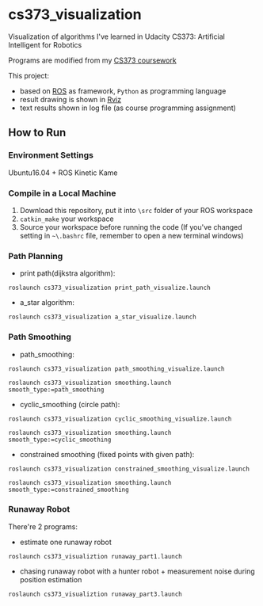 # cs373_visualization

Visualization of algorithms I've learned in Udacity CS373: Artificial Intelligent for Robotics

Programs are modified from my [CS373 coursework](https://github.com/ShinYuFish/udacity-cs373_AI-for-Robotics)

This project:

- based on [ROS](http://wiki.ros.org/) as framework, `Python` as programming language 
- result drawing is shown in [Rviz](http://wiki.ros.org/rviz)
- text results shown in log file (as course programming assignment)

## How to Run
### Environment Settings
Ubuntu16.04 + ROS Kinetic Kame

### Compile in a Local Machine
1. Download this repository, put it into `\src` folder of your ROS workspace
2. `catkin_make` your workspace
3. Source your workspace before running the code (If you've changed setting in `~\.bashrc` file, remember to open a new terminal windows)

### Path Planning
- print path(dijkstra algorithm):
```
roslaunch cs373_visualization print_path_visualize.launch
```
- a_star algorithm:
```
roslaunch cs373_visualization a_star_visualize.launch
```

### Path Smoothing
- path_smoothing:
```
roslaunch cs373_visualization path_smoothing_visualize.launch
```
```
roslaunch cs373_visualization smoothing.launch smooth_type:=path_smoothing

```
- cyclic_smoothing (circle path):
```
roslaunch cs373_visualization cyclic_smoothing_visualize.launch 
```
```
roslaunch cs373_visualization smoothing.launch smooth_type:=cyclic_smoothing

```
- constrained smoothing (fixed points with given path):
```
roslaunch cs373_visualization constrained_smoothing_visualize.launch 
```
```
roslaunch cs373_visualization smoothing.launch smooth_type:=constrained_smoothing

```
### Runaway Robot
There're 2 programs:
- estimate one runaway robot
```
roslaunch cs373_visualiztion runaway_part1.launch
```
- chasing runaway robot with a hunter robot + measurement noise during position estimation
```
roslaunch cs373_visualiztion runaway_part3.launch
```